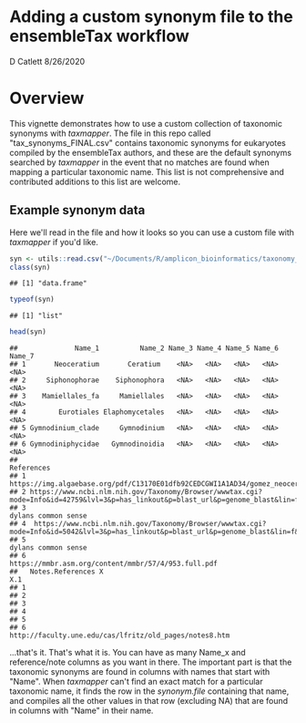 Adding a custom synonym file to the ensembleTax workflow
================
D Catlett
8/26/2020

Overview
========

This vignette demonstrates how to use a custom collection of taxonomic synonyms with *taxmapper*. The file in this repo called "tax\_synonyms\_FINAL.csv" contains taxonomic synonyms for eukaryotes compiled by the ensembleTax authors, and these are the default synonyms searched by *taxmapper* in the event that no matches are found when mapping a particular taxonomic name. This list is not comprehensive and contributed additions to this list are welcome.

Example synonym data
--------------------

Here we'll read in the file and how it looks so you can use a custom file with *taxmapper* if you'd like.

``` r
syn <- utils::read.csv("~/Documents/R/amplicon_bioinformatics/taxonomy_pipeline/tax_table_mapping/tax_synonyms_FINAL.csv")
class(syn)
```

    ## [1] "data.frame"

``` r
typeof(syn)
```

    ## [1] "list"

``` r
head(syn)
```

    ##              Name_1          Name_2 Name_3 Name_4 Name_5 Name_6 Name_7
    ## 1       Neoceratium       Ceratium    <NA>   <NA>   <NA>   <NA>   <NA>
    ## 2     Siphonophorae    Siphonophora   <NA>   <NA>   <NA>   <NA>   <NA>
    ## 3    Mamiellales_fa     Mamiellales   <NA>   <NA>   <NA>   <NA>   <NA>
    ## 4        Eurotiales Elaphomycetales   <NA>   <NA>   <NA>   <NA>   <NA>
    ## 5 Gymnodinium_clade     Gymnodinium   <NA>   <NA>   <NA>   <NA>   <NA>
    ## 6 Gymnodiniphycidae   Gymnodinoidia   <NA>   <NA>   <NA>   <NA>   <NA>
    ##                                                                                                                                                  References
    ## 1                                                                          https://img.algaebase.org/pdf/C13170E01dfb92CEDCGWI1A1AD34/gomez_neoceratium.pdf
    ## 2 https://www.ncbi.nlm.nih.gov/Taxonomy/Browser/wwwtax.cgi?mode=Info&id=42759&lvl=3&p=has_linkout&p=blast_url&p=genome_blast&lin=f&keep=1&srchmode=1&unlock
    ## 3                                                                                                                                       dylans common sense
    ## 4  https://www.ncbi.nlm.nih.gov/Taxonomy/Browser/wwwtax.cgi?mode=Info&id=5042&lvl=3&p=has_linkout&p=blast_url&p=genome_blast&lin=f&keep=1&srchmode=1&unlock
    ## 5                                                                                                                                       dylans common sense
    ## 6                                                                                                       https://mmbr.asm.org/content/mmbr/57/4/953.full.pdf
    ##   Notes.References X                                                    X.1
    ## 1                                                                          
    ## 2                                                                          
    ## 3                                                                          
    ## 4                                                                          
    ## 5                                                                          
    ## 6                    http://faculty.une.edu/cas/lfritz/old_pages/notes8.htm

...that's it. That's what it is. You can have as many Name\_x and reference/note columns as you want in there. The important part is that the taxonomic synonyms are found in columns with names that start with "Name". When *taxmapper* can't find an exact match for a particular taxonomic name, it finds the row in the *synonym.file* containing that name, and compiles all the other values in that row (excluding NA) that are found in columns with "Name" in their name.
